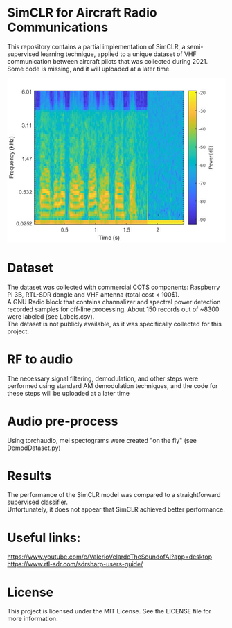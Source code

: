 # SimCLR for Aircraft Radio Communications
This repository contains a partial implementation of SimCLR, a semi-supervised learning technique,
applied to a unique dataset of VHF communication between aircraft pilots that was collected during 2021.  
Some code is missing, and it will uploaded at a later time.

![Mel spectogram of an audio record, transmitted in the VHF band at 2021](https://github.com/zahilaty/FlightVHF/blob/main/Example.jpg)

# Dataset
The dataset was collected with commercial COTS components: Raspberry Pi 3B, RTL-SDR dongle and VHF antenna (total cost < 100$).  
A GNU Radio block that contains channalizer and spectral power detection recorded samples for off-line processing. 
About 150 records out of ~8300 were labeled (see Labels.csv).  
The dataset is not publicly available, as it was specifically collected for this project.

# RF to audio
The necessary signal filtering, demodulation, and other steps were performed using standard AM demodulation techniques,
and the code for these steps will be uploaded at a later time

# Audio pre-process
Using torchaudio, mel spectograms were created "on the fly" (see DemodDataset.py)

# Results
The performance of the SimCLR model was compared to a straightforward supervised classifier.  
Unfortunately, it does not appear that SimCLR achieved better performance.

# Useful links:
https://www.youtube.com/c/ValerioVelardoTheSoundofAI?app=desktop  
https://www.rtl-sdr.com/sdrsharp-users-guide/

# License
This project is licensed under the MIT License. See the LICENSE file for more information.
